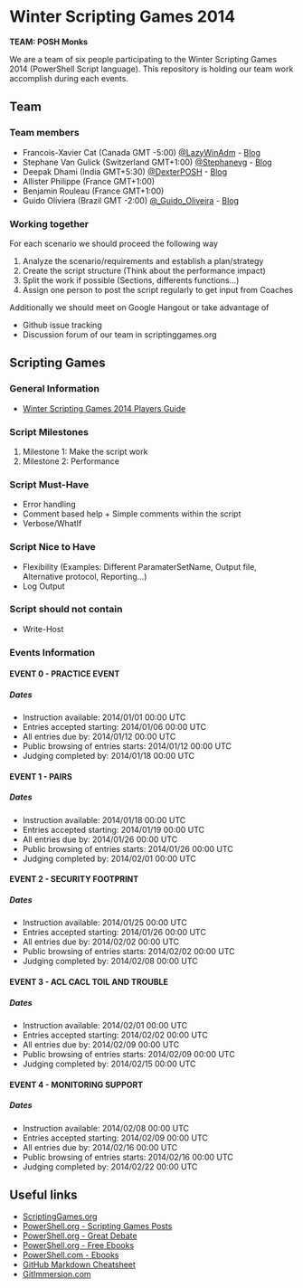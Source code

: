 Winter Scripting Games 2014
========================

**TEAM: POSH Monks**

We are a team of six people participating to the Winter Scripting Games 2014 (PowerShell Script language).
This repository is holding our team work accomplish during each events.



Team
-------

### Team members

* Francois-Xavier Cat (Canada GMT -5:00) [@LazyWinAdm](https://twitter.com/LazyWinAdm) - [Blog](http://lazywinadmin.com)
* Stephane Van Gulick (Switzerland GMT+1:00) [@Stephanevg](https://twitter.com/Stephanevg) - [Blog](http://powershelldistrict.com)
* Deepak Dhami (India GMT+5:30) [@DexterPOSH](https://twitter.com/DexterPOSH) - [Blog](http://dexterposh.blogspot.ca/)
* Allister Philippe (France GMT+1:00)
* Benjamin Rouleau (France GMT+1:00)
* Guido Oliviera (Brazil GMT -2:00) [@_Guido_Oliveira](https://twitter.com/_Guido_Oliveira) - [Blog](http://guidooliveira.com/)


### Working together

For each scenario we should proceed the following way

1. Analyze the scenario/requirements and establish a plan/strategy
2. Create the script structure (Think about the performance impact)
3. Split the work if possible (Sections, differents functions...)
4. Assign one person to post the script regularly to get input from Coaches

Additionally we should meet on Google Hangout or take advantage of
* Github issue tracking
* Discussion forum of our team in scriptinggames.org



Scripting Games
-------

### General Information
* [Winter Scripting Games 2014 Players Guide](http://scriptinggames.org/games/2014WinterSGPlayersGuide.pdf)

### Script Milestones

1. Milestone 1: Make the script work
2. Milestone 2: Performance

### Script Must-Have

* Error handling
* Comment based help + Simple comments within the script
* Verbose/WhatIf

### Script Nice to Have

* Flexibility (Examples: Different ParamaterSetName, Output file, Alternative protocol, Reporting...)
* Log Output

### Script should not contain

* Write-Host


### Events Information


#### EVENT 0 - PRACTICE EVENT

##### Dates
* Instruction available: 2014/01/01 00:00 UTC
* Entries accepted starting: 2014/01/06 00:00 UTC
* All entries due by: 2014/01/12 00:00 UTC
* Public browsing of entries starts: 2014/01/12 00:00 UTC
* Judging completed by: 2014/01/18 00:00 UTC

#### EVENT 1 - PAIRS

##### Dates
* Instruction available: 2014/01/18 00:00 UTC
* Entries accepted starting: 2014/01/19 00:00 UTC
* All entries due by: 2014/01/26 00:00 UTC
* Public browsing of entries starts: 2014/01/26 00:00 UTC
* Judging completed by: 2014/02/01 00:00 UTC

#### EVENT 2 - SECURITY FOOTPRINT

##### Dates
* Instruction available: 2014/01/25 00:00 UTC
* Entries accepted starting: 2014/01/26 00:00 UTC
* All entries due by: 2014/02/02 00:00 UTC
* Public browsing of entries starts: 2014/02/02 00:00 UTC
* Judging completed by: 2014/02/08 00:00 UTC

#### EVENT 3 - ACL CACL TOIL AND TROUBLE

##### Dates
* Instruction available: 2014/02/01 00:00 UTC
* Entries accepted starting: 2014/02/02 00:00 UTC
* All entries due by: 2014/02/09 00:00 UTC
* Public browsing of entries starts: 2014/02/09 00:00 UTC
* Judging completed by: 2014/02/15 00:00 UTC


#### EVENT 4 - MONITORING SUPPORT

##### Dates
* Instruction available: 2014/02/08 00:00 UTC
* Entries accepted starting: 2014/02/09 00:00 UTC
* All entries due by: 2014/02/16 00:00 UTC
* Public browsing of entries starts: 2014/02/16 00:00 UTC
* Judging completed by: 2014/02/22 00:00 UTC


Useful links
-------

* [ScriptingGames.org](http://ScriptingGames.org)
* [PowerShell.org - Scripting Games Posts](http://powershell.org/wp/category/announcements/scripting-games/)
* [PowerShell.org - Great Debate](http://powershell.org/wp/category/great-debates/)
* [PowerShell.org - Free Ebooks](http://powershell.org/wp/newsletter/)
* [PowerShell.com - Ebooks](http://powershell.com/cs/media/28/default.aspx)
* [GitHub Markdown Cheatsheet](https://github.com/adam-p/markdown-here/wiki/Markdown-Cheatsheet)
* [GitImmersion.com](http://gitimmersion.com)
